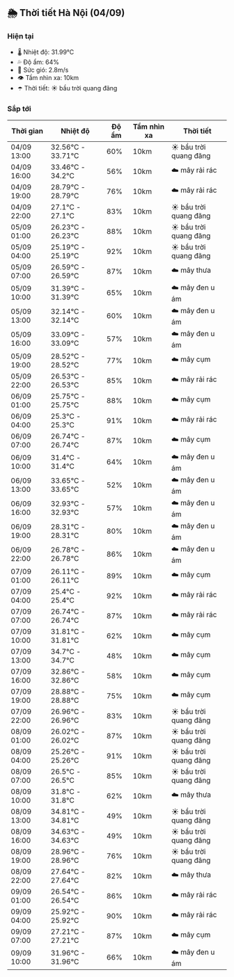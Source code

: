 ## 🌦️ Thời tiết Hà Nội (04/09)

### Hiện tại

- 🌡️ Nhiệt độ: 31.99℃
- 💦 Độ ẩm: 64%
- 💨 Sức gió: 2.8m/s
- 👁️ Tầm nhìn xa: 10km
- ☂️ Thời tiết: ☀️ bầu trời quang đãng

### Sắp tới

| Thời gian | Nhiệt độ | Độ ẩm | Tầm nhìn xa | Thời tiết |
| --- | --- | --- | --- | --- |
| 04/09 13:00 | 32.56℃ - 33.71℃ | 60% | 10km | ☀️ bầu trời quang đãng |
| 04/09 16:00 | 33.46℃ - 34.2℃ | 56% | 10km | ☁️ mây rải rác |
| 04/09 19:00 | 28.79℃ - 28.79℃ | 76% | 10km | ☁️ mây rải rác |
| 04/09 22:00 | 27.1℃ - 27.1℃ | 83% | 10km | ☀️ bầu trời quang đãng |
| 05/09 01:00 | 26.23℃ - 26.23℃ | 88% | 10km | ☀️ bầu trời quang đãng |
| 05/09 04:00 | 25.19℃ - 25.19℃ | 92% | 10km | ☀️ bầu trời quang đãng |
| 05/09 07:00 | 26.59℃ - 26.59℃ | 87% | 10km | ☁️ mây thưa |
| 05/09 10:00 | 31.39℃ - 31.39℃ | 65% | 10km | ☁️ mây đen u ám |
| 05/09 13:00 | 32.14℃ - 32.14℃ | 60% | 10km | ☁️ mây đen u ám |
| 05/09 16:00 | 33.09℃ - 33.09℃ | 57% | 10km | ☁️ mây đen u ám |
| 05/09 19:00 | 28.52℃ - 28.52℃ | 77% | 10km | ☁️ mây cụm |
| 05/09 22:00 | 26.53℃ - 26.53℃ | 85% | 10km | ☁️ mây rải rác |
| 06/09 01:00 | 25.75℃ - 25.75℃ | 88% | 10km | ☁️ mây cụm |
| 06/09 04:00 | 25.3℃ - 25.3℃ | 91% | 10km | ☁️ mây rải rác |
| 06/09 07:00 | 26.74℃ - 26.74℃ | 87% | 10km | ☁️ mây cụm |
| 06/09 10:00 | 31.4℃ - 31.4℃ | 64% | 10km | ☁️ mây đen u ám |
| 06/09 13:00 | 33.65℃ - 33.65℃ | 52% | 10km | ☁️ mây đen u ám |
| 06/09 16:00 | 32.93℃ - 32.93℃ | 57% | 10km | ☁️ mây đen u ám |
| 06/09 19:00 | 28.31℃ - 28.31℃ | 80% | 10km | ☁️ mây đen u ám |
| 06/09 22:00 | 26.78℃ - 26.78℃ | 86% | 10km | ☁️ mây đen u ám |
| 07/09 01:00 | 26.11℃ - 26.11℃ | 89% | 10km | ☁️ mây cụm |
| 07/09 04:00 | 25.4℃ - 25.4℃ | 92% | 10km | ☁️ mây rải rác |
| 07/09 07:00 | 26.74℃ - 26.74℃ | 87% | 10km | ☁️ mây rải rác |
| 07/09 10:00 | 31.81℃ - 31.81℃ | 62% | 10km | ☁️ mây cụm |
| 07/09 13:00 | 34.7℃ - 34.7℃ | 48% | 10km | ☁️ mây cụm |
| 07/09 16:00 | 32.86℃ - 32.86℃ | 58% | 10km | ☁️ mây cụm |
| 07/09 19:00 | 28.88℃ - 28.88℃ | 75% | 10km | ☁️ mây cụm |
| 07/09 22:00 | 26.96℃ - 26.96℃ | 83% | 10km | ☀️ bầu trời quang đãng |
| 08/09 01:00 | 26.02℃ - 26.02℃ | 87% | 10km | ☀️ bầu trời quang đãng |
| 08/09 04:00 | 25.26℃ - 25.26℃ | 91% | 10km | ☀️ bầu trời quang đãng |
| 08/09 07:00 | 26.5℃ - 26.5℃ | 85% | 10km | ☀️ bầu trời quang đãng |
| 08/09 10:00 | 31.8℃ - 31.8℃ | 62% | 10km | ☁️ mây thưa |
| 08/09 13:00 | 34.81℃ - 34.81℃ | 49% | 10km | ☀️ bầu trời quang đãng |
| 08/09 16:00 | 34.63℃ - 34.63℃ | 49% | 10km | ☀️ bầu trời quang đãng |
| 08/09 19:00 | 28.96℃ - 28.96℃ | 76% | 10km | ☀️ bầu trời quang đãng |
| 08/09 22:00 | 27.64℃ - 27.64℃ | 82% | 10km | ☁️ mây thưa |
| 09/09 01:00 | 26.54℃ - 26.54℃ | 86% | 10km | ☁️ mây rải rác |
| 09/09 04:00 | 25.92℃ - 25.92℃ | 90% | 10km | ☁️ mây rải rác |
| 09/09 07:00 | 27.21℃ - 27.21℃ | 87% | 10km | ☁️ mây cụm |
| 09/09 10:00 | 31.96℃ - 31.96℃ | 66% | 10km | ☁️ mây đen u ám |
